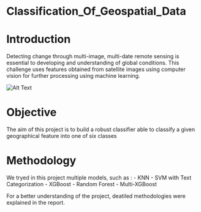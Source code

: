 # Classification_Of_Geospatial_Data

# Introduction
Detecting change through multi-image, multi-date remote sensing is essential to developing and understanding of global conditions. This challenge uses features obtained from satellite images using computer vision for further processing using machine learning.

![Alt Text](images/image)


# Objective
The aim of this project is to build a robust classifier able to classify a given geographical feature into one of six classes


# Methodology
We tryed in this project multiple models, such as : 
                - KNN
                - SVM with Text Categorization
                - XGBoost 
                - Random Forest
                - Multi-XGBoost

For a better understanding of the project, deatiled methodologies were explained in the report.
